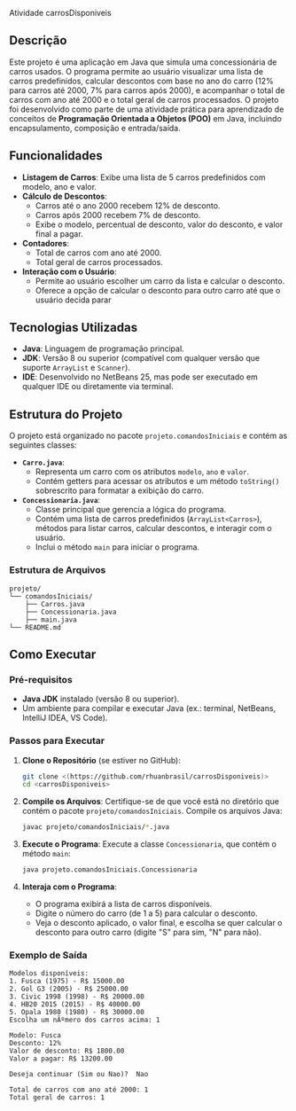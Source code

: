 
Atividade carrosDisponiveis 

## Descrição

Este projeto é uma aplicação em Java que simula uma concessionária de carros usados. O programa permite ao usuário visualizar uma lista de carros predefinidos, calcular descontos com base no ano do carro (12% para carros até 2000, 7% para carros após 2000), e acompanhar o total de carros com ano até 2000 e o total geral de carros processados. O projeto foi desenvolvido como parte de uma atividade prática para aprendizado de conceitos de **Programação Orientada a Objetos (POO)** em Java, incluindo encapsulamento, composição e entrada/saída.

## Funcionalidades

- **Listagem de Carros**: Exibe uma lista de 5 carros predefinidos com modelo, ano e valor.
- **Cálculo de Descontos**:
  - Carros até o ano 2000 recebem 12% de desconto.
  - Carros após 2000 recebem 7% de desconto.
  - Exibe o modelo, percentual de desconto, valor do desconto, e valor final a pagar.
- **Contadores**:
  - Total de carros com ano até 2000.
  - Total geral de carros processados.
- **Interação com o Usuário**:
  - Permite ao usuário escolher um carro da lista e calcular o desconto.
  - Oferece a opção de calcular o desconto para outro carro até que o usuário decida parar

## Tecnologias Utilizadas

- **Java**: Linguagem de programação principal.
- **JDK**: Versão 8 ou superior (compatível com qualquer versão que suporte `ArrayList` e `Scanner`).
- **IDE**: Desenvolvido no NetBeans 25, mas pode ser executado em qualquer IDE ou diretamente via terminal.

## Estrutura do Projeto

O projeto está organizado no pacote `projeto.comandosIniciais` e contém as seguintes classes:

- **`Carro.java`**:
  - Representa um carro com os atributos `modelo`, `ano` e `valor`.
  - Contém getters para acessar os atributos e um método `toString()` sobrescrito para formatar a exibição do carro.
- **`Concessionaria.java`**:
  - Classe principal que gerencia a lógica do programa.
  - Contém uma lista de carros predefinidos (`ArrayList<Carros>`), métodos para listar carros, calcular descontos, e interagir com o usuário.
  - Inclui o método `main` para iniciar o programa.

### Estrutura de Arquivos

```
projeto/
└── comandosIniciais/
    ├── Carros.java
    ├── Concessionaria.java
    ├── main.java
└── README.md
```

## Como Executar

### Pré-requisitos

- **Java JDK** instalado (versão 8 ou superior).
- Um ambiente para compilar e executar Java (ex.: terminal, NetBeans, IntelliJ IDEA, VS Code).

### Passos para Executar

1. **Clone o Repositório** (se estiver no GitHub):
   ```bash
   git clone <(https://github.com/rhuanbrasil/carrosDisponiveis)>
   cd <carrosDisponiveis>
   ```

2. **Compile os Arquivos**:
   Certifique-se de que você está no diretório que contém o pacote `projeto/comandosIniciais`. Compile os arquivos Java:
   ```bash
   javac projeto/comandosIniciais/*.java
   ```

3. **Execute o Programa**:
   Execute a classe `Concessionaria`, que contém o método `main`:
   ```bash
   java projeto.comandosIniciais.Concessionaria
   ```

4. **Interaja com o Programa**:
   - O programa exibirá a lista de carros disponíveis.
   - Digite o número do carro (de 1 a 5) para calcular o desconto.
   - Veja o desconto aplicado, o valor final, e escolha se quer calcular o desconto para outro carro (digite "S" para sim, "N" para não).

### Exemplo de Saída

```
Modelos disponíveis:
1. Fusca (1975) - R$ 15000.00
2. Gol G3 (2005) - R$ 25000.00
3. Civic 1998 (1998) - R$ 20000.00
4. HB20 2015 (2015) - R$ 40000.00
5. Opala 1980 (1980) - R$ 30000.00
Escolha um nÃºmero dos carros acima: 1

Modelo: Fusca
Desconto: 12%
Valor de desconto: R$ 1800.00
Valor a pagar: R$ 13200.00

Deseja continuar (Sim ou Nao)?  Nao

Total de carros com ano até 2000: 1
Total geral de carros: 1
```
